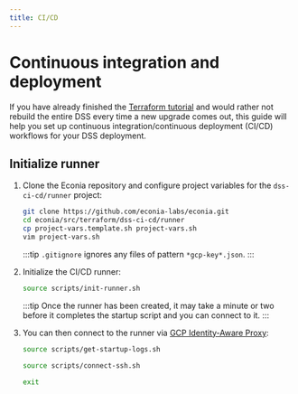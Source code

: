 ```yaml
---
title: CI/CD
---
```


# Continuous integration and deployment

If you have already finished the [Terraform tutorial](terraform.md) and would rather not rebuild the entire DSS every time a new upgrade comes out, this guide will help you set up continuous integration/continuous deployment (CI/CD) workflows for your DSS deployment.

## Initialize runner

1. Clone the Econia repository and configure project variables for the `dss-ci-cd/runner` project:

   ```sh
   git clone https://github.com/econia-labs/econia.git
   cd econia/src/terraform/dss-ci-cd/runner
   cp project-vars.template.sh project-vars.sh
   vim project-vars.sh
   ```

   :::tip
   `.gitignore` ignores any files of pattern `*gcp-key*.json`.
   :::

1. Initialize the CI/CD runner:

   ```sh
   source scripts/init-runner.sh
   ```

   :::tip
   Once the runner has been created, it may take a minute or two before it completes the startup script and you can connect to it.
   :::

1. You can then connect to the runner via [GCP Identity-Aware Proxy](https://cloud.google.com/compute/docs/connect/ssh-using-iap):

   ```sh title="Get startup script logs"
   source scripts/get-startup-logs.sh
   ```

   ```sh title="Starting interactive session"
   source scripts/connect-ssh.sh
   ```

   ```sh title="Disconnect from interactive session"
   exit
   ```
